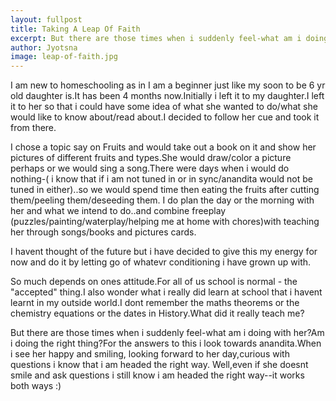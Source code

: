 ```yaml
---
layout: fullpost
title: Taking A Leap Of Faith
excerpt: But there are those times when i suddenly feel-what am i doing with her?Am i doing the right thing?For the answers to this i look towards anandita.When i see her happy and smiling, looking forward to her day,curious with questions i know that i am headed the right way. - Jyotsna
author: Jyotsna
image: leap-of-faith.jpg
---
```

I am new to homeschooling as in I am a beginner just like my soon to be 6 yr old daughter is.It has been 4 months now.Initially i left it to my daughter.I left it to her so that i could have some idea of what she wanted to do/what she would like to know about/read about.I decided to follow her cue and took it from there.

I chose a topic say on Fruits and would take out a book on it and show her pictures of different fruits and types.She would draw/color a picture perhaps or we would sing a song.There were days when i would do nothing-( i know that if i am not tuned in or in sync/anandita would not be tuned in either)..so we would spend time
then eating the fruits after cutting them/peeling them/deseeding them.
I do plan the day or the morning with her and what we intend to do..and combine freeplay (puzzles/painting/waterplay/helping me at
home with chores)with teaching her through songs/books and pictures cards.

I havent thought of the future but i have decided to give this my energy for now and do it by letting go of whatevr conditioning i have grown up with.

So much depends on ones attitude.For all of us school is normal - the "accepted" thing.I also wonder what i really did learn at school that i havent learnt in my outside world.I dont remember the maths theorems or the chemistry equations or the dates in History.What did it really teach me?

But there are those times when i suddenly feel-what am i doing with her?Am i doing the right thing?For the answers to this i look towards anandita.When i see her happy and smiling, looking forward to her day,curious with questions i know that i am headed the right way.
Well,even if she doesnt smile and ask questions i still know i am headed the right way--it works both ways :)
